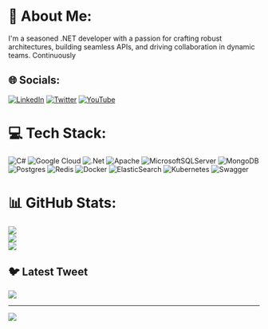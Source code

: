 # 💫 About Me:
I'm a seasoned .NET developer with a passion for crafting robust architectures, building seamless APIs, and driving collaboration in dynamic teams. Continuously

## 🌐 Socials:
[![LinkedIn](https://img.shields.io/badge/LinkedIn-%230077B5.svg?logo=linkedin&logoColor=white)](https://linkedin.com/in/codehaks) [![Twitter](https://img.shields.io/badge/Twitter-%231DA1F2.svg?logo=Twitter&logoColor=white)](https://twitter.com/codehaks) [![YouTube](https://img.shields.io/badge/YouTube-%23FF0000.svg?logo=YouTube&logoColor=white)](https://youtube.com/@dotnetexplained) 

# 💻 Tech Stack:
![C#](https://img.shields.io/badge/c%23-%23239120.svg?style=for-the-badge&logo=c-sharp&logoColor=white) ![Google Cloud](https://img.shields.io/badge/Google%20Cloud-%234285F4.svg?style=for-the-badge&logo=google-cloud&logoColor=white) ![.Net](https://img.shields.io/badge/.NET-5C2D91?style=for-the-badge&logo=.net&logoColor=white) ![Apache](https://img.shields.io/badge/apache-%23D42029.svg?style=for-the-badge&logo=apache&logoColor=white) ![MicrosoftSQLServer](https://img.shields.io/badge/Microsoft%20SQL%20Sever-CC2927?style=for-the-badge&logo=microsoft%20sql%20server&logoColor=white) ![MongoDB](https://img.shields.io/badge/MongoDB-%234ea94b.svg?style=for-the-badge&logo=mongodb&logoColor=white) ![Postgres](https://img.shields.io/badge/postgres-%23316192.svg?style=for-the-badge&logo=postgresql&logoColor=white) ![Redis](https://img.shields.io/badge/redis-%23DD0031.svg?style=for-the-badge&logo=redis&logoColor=white) ![Docker](https://img.shields.io/badge/docker-%230db7ed.svg?style=for-the-badge&logo=docker&logoColor=white) ![ElasticSearch](https://img.shields.io/badge/-ElasticSearch-005571?style=for-the-badge&logo=elasticsearch) ![Kubernetes](https://img.shields.io/badge/kubernetes-%23326ce5.svg?style=for-the-badge&logo=kubernetes&logoColor=white) ![Swagger](https://img.shields.io/badge/-Swagger-%23Clojure?style=for-the-badge&logo=swagger&logoColor=white)
# 📊 GitHub Stats:
![](https://github-readme-stats.vercel.app/api?username=codehaks&theme=dark&hide_border=false&include_all_commits=true&count_private=false)<br/>
![](https://github-readme-streak-stats.herokuapp.com/?user=codehaks&theme=dark&hide_border=false)<br/>
![](https://github-readme-stats.vercel.app/api/top-langs/?username=codehaks&theme=dark&hide_border=false&include_all_commits=true&count_private=false&layout=compact)

## 🐦 Latest Tweet
[![](https://gtce.itsvg.in/api?username=codehaks)](https://github.com/VishwaGauravIn/github-twitter-card-embed)

---
[![](https://visitcount.itsvg.in/api?id=codehaks&icon=0&color=0)](https://visitcount.itsvg.in)

<!-- Proudly created with GPRM ( https://gprm.itsvg.in ) -->
